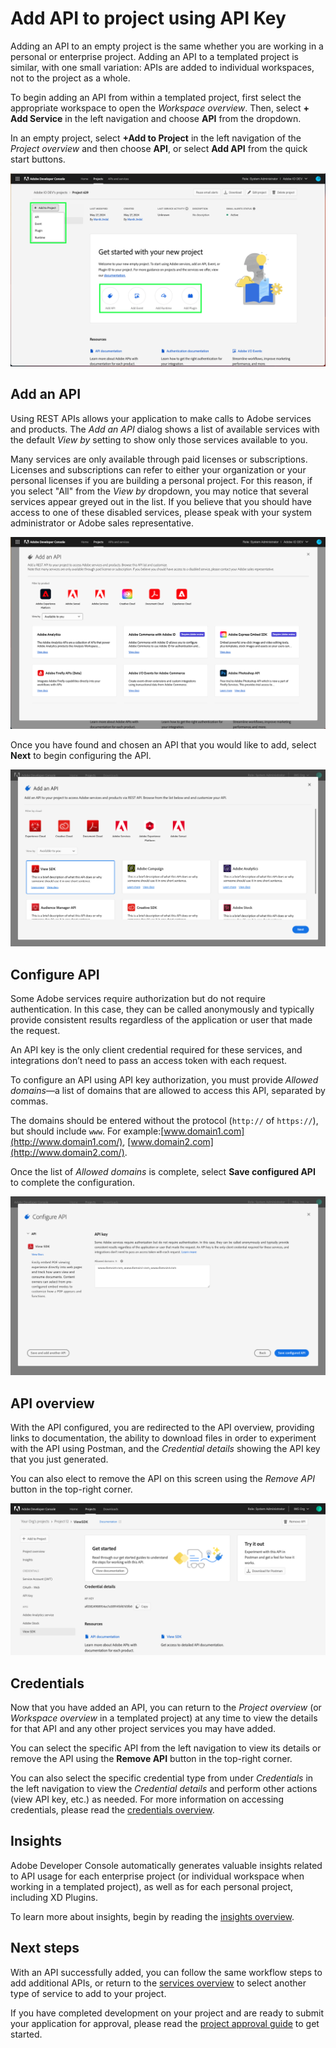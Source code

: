 # Add API to project using API Key

Adding an API to an empty project is the same whether you are working in a personal or enterprise project. Adding an API to a templated project is similar, with one small variation: APIs are added to individual workspaces, not to the project as a whole.

To begin adding an API from within a templated project, first select the appropriate workspace to open the *Workspace overview*. Then, select **+ Add Service** in the left navigation and choose **API** from the dropdown. 

In an empty project, select **+Add to Project** in the left navigation of the *Project overview* and then choose **API**, or select **Add API** from the quick start buttons.

![](../../images/services-add-to-project.png)

## Add an API

Using REST APIs allows your application to make calls to Adobe services and products. The *Add an API* dialog shows a list of available services with the default *View by* setting to show only those services available to you.

<InlineAlert slots="text"/>

Many services are only available through paid licenses or subscriptions. Licenses and subscriptions can refer to either your organization or your personal licenses if you are building a personal project. For this reason, if you select "All" from the *View by* dropdown, you may notice that several services appear greyed out in the list. If you believe that you should have access to one of these disabled services, please speak with your system administrator or Adobe sales representative.

![](../../images/services-add-api.png)

Once you have found and chosen an API that you would like to add, select **Next** to begin configuring the API.

![](../../images/services-api-key-choose.png)

## Configure API

Some Adobe services require authorization but do not require authentication. In this case, they can be called anonymously and typically provide consistent results regardless of the application or user that made the request. 

An API key is the only client credential required for these services, and integrations don’t need to pass an access token with each request.

To configure an API using API key authorization, you must provide *Allowed domains*&mdash;a list of domains that are allowed to access this API, separated by commas.

The domains should be entered without the protocol (`http://` of `https://`), but should include `www`. For example:[www.domain1.com](http://www.domain1.com/), [www.domain2.com](http://www.domain2.com/).

Once the list of *Allowed domains* is complete, select **Save configured API** to complete the configuration.

![](../../images/services-api-key-configure.png)

## API overview

With the API configured, you are redirected to the API overview, providing links to documentation, the ability to download files in order to experiment with the API using Postman, and the *Credential details* showing the API key that you just generated.

You can also elect to remove the API on this screen using the *Remove API* button in the top-right corner.

![](../../images/services-api-key-added.png)

## Credentials

Now that you have added an API, you can return to the *Project overview* (or *Workspace overview* in a templated project) at any time to view the details for that API and any other project services you may have added. 

You can select the specific API from the left navigation to view its details or remove the API using the **Remove API** button in the top-right corner.

You can also select the specific credential type from under *Credentials* in the left navigation to view the *Credential details* and perform other actions (view API key, etc.) as needed. For more information on accessing credentials, please read the [credentials overview](../credentials).

## Insights

Adobe Developer Console automatically generates valuable insights related to API usage for each enterprise project (or individual workspace when working in a templated project), as well as for each personal project, including XD Plugins.

To learn more about insights, begin by reading the [insights overview](../insights).

## Next steps

With an API successfully added, you can follow the same workflow steps to add additional APIs, or return to the [services overview](../services/) to select another type of service to add to your project.

If you have completed development on your project and are ready to submit your application for approval, please read the [project approval guide](../projects/approval) to get started.



